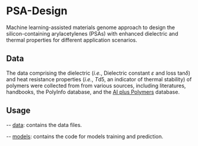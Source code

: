 # PSA-Design

Machine learning-assisted materials genome approach to design the silicon-containing arylacetylenes (PSAs) with enhanced dielectric and thermal properties for different application scenarios.

## Data

The data comprising the dielectric (*i.e.*, Dielectric constant *ε* and loss tan*δ*) and heat resistance properties (*i.e.*, *T*d5, an indicator of thermal stability) of polymers were collected from from various sources, including literatures, handbooks, the PolyInfo database, and the [AI plus Polymers](http://47.100.230.202/index/) database. 

## Usage

-- [data](data): contains the data files.

-- [models](models): contains the code for models training and prediction.
